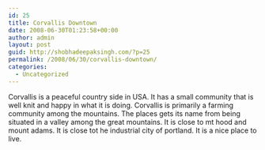```yaml
---
id: 25
title: Corvallis Downtown
date: 2008-06-30T01:23:58+00:00
author: admin
layout: post
guid: http://shobhadeepaksingh.com/?p=25
permalink: /2008/06/30/corvallis-downtown/
categories:
  - Uncategorized
---
```

Corvallis is a peaceful country side in USA. It has a small community that is well knit and happy in what it is doing. Corvallis is primarily a farming community among the mountains. The places gets its name from being situated in a valley among the great mountains. It is close to mt hood and mount adams. It is close tot he industrial city of portland. It is a nice place to live.